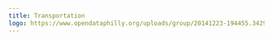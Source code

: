 ```yaml
---
title: Transportation
logo: https://www.opendataphilly.org/uploads/group/20141223-194455.342914iconstransportation.svg
---
```

